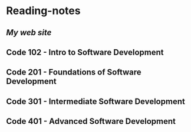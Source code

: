 # **Reading-notes**
## *My web site*
## Code 102 - Intro to Software Development
## Code 201 - Foundations of Software Development
## Code 301 - Intermediate Software Development
## Code 401 - Advanced Software Development
